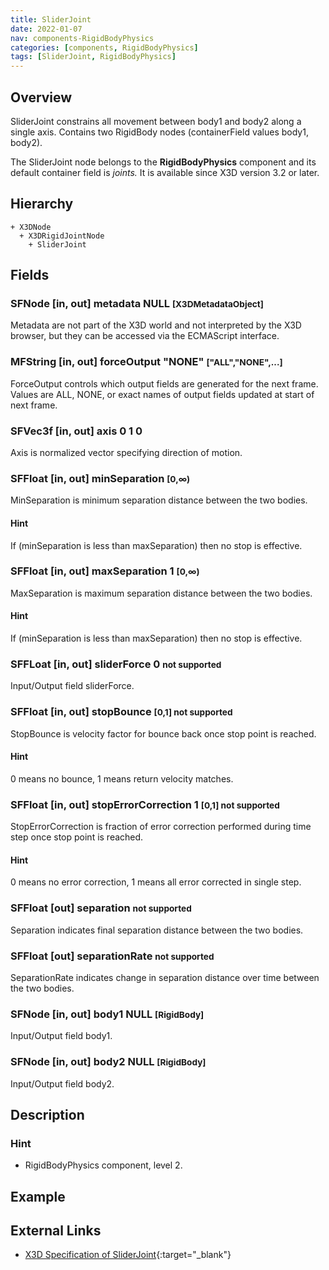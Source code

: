 ```yaml
---
title: SliderJoint
date: 2022-01-07
nav: components-RigidBodyPhysics
categories: [components, RigidBodyPhysics]
tags: [SliderJoint, RigidBodyPhysics]
---
```

<style>
.post h3 {
  word-spacing: 0.2em;
}
</style>

## Overview

SliderJoint constrains all movement between body1 and body2 along a single axis. Contains two RigidBody nodes (containerField values body1, body2).

The SliderJoint node belongs to the **RigidBodyPhysics** component and its default container field is *joints.* It is available since X3D version 3.2 or later.

## Hierarchy

```
+ X3DNode
  + X3DRigidJointNode
    + SliderJoint
```

## Fields

### SFNode [in, out] **metadata** NULL <small>[X3DMetadataObject]</small>

Metadata are not part of the X3D world and not interpreted by the X3D browser, but they can be accessed via the ECMAScript interface.

### MFString [in, out] **forceOutput** "NONE" <small>["ALL","NONE",...]</small>

ForceOutput controls which output fields are generated for the next frame. Values are ALL, NONE, or exact names of output fields updated at start of next frame.

### SFVec3f [in, out] **axis** 0 1 0

Axis is normalized vector specifying direction of motion.

### SFFloat [in, out] **minSeparation** <small>[0,∞)</small>

MinSeparation is minimum separation distance between the two bodies.

#### Hint

If (minSeparation is less than maxSeparation) then no stop is effective.

### SFFloat [in, out] **maxSeparation** 1 <small>[0,∞)</small>

MaxSeparation is maximum separation distance between the two bodies.

#### Hint

If (minSeparation is less than maxSeparation) then no stop is effective.

### SFFLoat [in, out] **sliderForce** 0 <span class="no"><small class="small">not supported</small></span>

Input/Output field sliderForce.

### SFFloat [in, out] **stopBounce** <small>[0,1] <span class="no">not supported</span></small>

StopBounce is velocity factor for bounce back once stop point is reached.

#### Hint

0 means no bounce, 1 means return velocity matches.

### SFFloat [in, out] **stopErrorCorrection** 1 <small>[0,1] <span class="no">not supported</span></small>

StopErrorCorrection is fraction of error correction performed during time step once stop point is reached.

#### Hint

0 means no error correction, 1 means all error corrected in single step.

### SFFloat [out] **separation** <span class="no"><small class="small">not supported</small></span>

Separation indicates final separation distance between the two bodies.

### SFFloat [out] **separationRate** <span class="no"><small class="small">not supported</small></span>

SeparationRate indicates change in separation distance over time between the two bodies.

### SFNode [in, out] **body1** NULL <small>[RigidBody]</small>

Input/Output field body1.

### SFNode [in, out] **body2** NULL <small>[RigidBody]</small>

Input/Output field body2.

## Description

### Hint

- RigidBodyPhysics component, level 2.

## Example

<x3d-canvas src="https://create3000.github.io/media/examples/RigidBodyPhysics/SliderJoint/SliderJoint.x3d"></x3d-canvas>

## External Links

- [X3D Specification of SliderJoint](https://www.web3d.org/documents/specifications/19775-1/V4.0/Part01/components/rigidBodyPhysics.html#SliderJoint){:target="_blank"}
